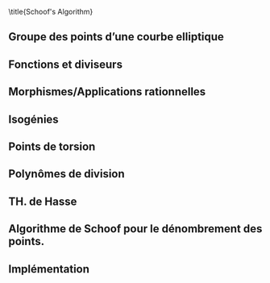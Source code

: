 \title{Schoof's Algorithm}

## Groupe des points d’une courbe elliptique
## Fonctions et diviseurs
## Morphismes/Applications rationnelles
## Isogénies
## Points de torsion
## Polynômes de division
## TH. de Hasse
## Algorithme de Schoof pour le dénombrement des points.
## Implémentation

